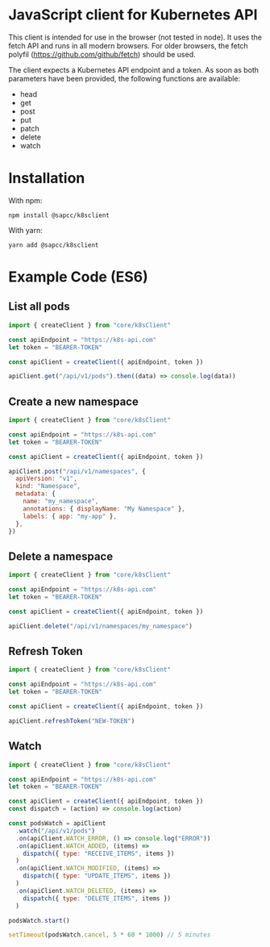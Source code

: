 # JavaScript client for Kubernetes API

This client is intended for use in the browser (not tested in node). It uses the fetch API and runs in all modern browsers. For older browsers, the fetch polyfil (https://github.com/github/fetch) should be used.

The client expects a Kubernetes API endpoint and a token. As soon as both parameters have been provided, the following functions are available:

- head
- get
- post
- put
- patch
- delete
- watch

# Installation

With npm:

```
npm install @sapcc/k8sclient
```

With yarn:

```
yarn add @sapcc/k8sclient
```

# Example Code (ES6)

## List all pods

```js
import { createClient } from "core/k8sClient"

const apiEndpoint = "https://k8s-api.com"
let token = "BEARER-TOKEN"

const apiClient = createClient({ apiEndpoint, token })

apiClient.get("/api/v1/pods").then((data) => console.log(data))
```

## Create a new namespace

```js
import { createClient } from "core/k8sClient"

const apiEndpoint = "https://k8s-api.com"
let token = "BEARER-TOKEN"

const apiClient = createClient({ apiEndpoint, token })

apiClient.post("/api/v1/namespaces", {
  apiVersion: "v1",
  kind: "Namespace",
  metadata: {
    name: "my_namespace",
    annotations: { displayName: "My Namespace" },
    labels: { app: "my-app" },
  },
})
```

## Delete a namespace

```js
import { createClient } from "core/k8sClient"

const apiEndpoint = "https://k8s-api.com"
let token = "BEARER-TOKEN"

const apiClient = createClient({ apiEndpoint, token })

apiClient.delete("/api/v1/namespaces/my_namespace")
```

## Refresh Token

```js
import { createClient } from "core/k8sClient"

const apiEndpoint = "https://k8s-api.com"
let token = "BEARER-TOKEN"

const apiClient = createClient({ apiEndpoint, token })

apiClient.refreshToken("NEW-TOKEN")
```

## Watch

```js
import { createClient } from "core/k8sClient"

const apiEndpoint = "https://k8s-api.com"
let token = "BEARER-TOKEN"

const apiClient = createClient({ apiEndpoint, token })
const dispatch = (action) => console.log(action)

const podsWatch = apiClient
  .watch("/api/v1/pods")
  .on(apiClient.WATCH_ERROR, () => console.log("ERROR"))
  .on(apiClient.WATCH_ADDED, (items) =>
    dispatch({ type: "RECEIVE_ITEMS", items })
  )
  .on(apiClient.WATCH_MODIFIED, (items) =>
    dispatch({ type: "UPDATE_ITEMS", items })
  )
  .on(apiClient.WATCH_DELETED, (items) =>
    dispatch({ type: "DELETE_ITEMS", items })
  )

podsWatch.start()

setTimeout(podsWatch.cancel, 5 * 60 * 1000) // 5 minutes
```
